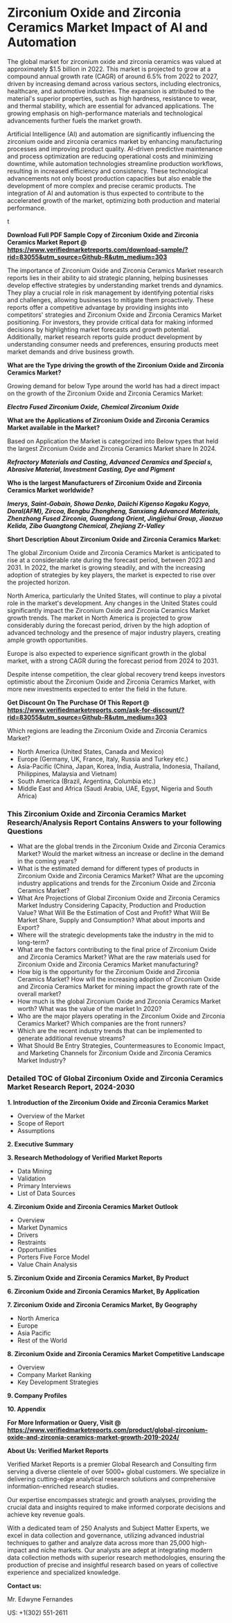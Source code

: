 <meta name="title" content="Global Zirconium Oxide and Zirconia Ceramics Market Impact of AI and Automation"><meta name="description" content="The global market for zirconium oxide and zirconia ceramics was valued at approximately $1.5 billion in 2022. This market is projected to grow at a compound annual gro"><meta name="title" content="Zirconium Oxide and Zirconia Ceramics Market Size, Share, Scope, Trends, Growth, Opportunities, Analysis, Forecast"><h1>Zirconium Oxide and Zirconia Ceramics Market Impact of AI and Automation</h1><p>The global market for zirconium oxide and zirconia ceramics was valued at approximately $1.5 billion in 2022. This market is projected to grow at a compound annual growth rate (CAGR) of around 6.5% from 2022 to 2027, driven by increasing demand across various sectors, including electronics, healthcare, and automotive industries. The expansion is attributed to the material's superior properties, such as high hardness, resistance to wear, and thermal stability, which are essential for advanced applications. The growing emphasis on high-performance materials and technological advancements further fuels the market growth.</p><p>Artificial Intelligence (AI) and automation are significantly influencing the zirconium oxide and zirconia ceramics market by enhancing manufacturing processes and improving product quality. AI-driven predictive maintenance and process optimization are reducing operational costs and minimizing downtime, while automation technologies streamline production workflows, resulting in increased efficiency and consistency. These technological advancements not only boost production capacities but also enable the development of more complex and precise ceramic products. The integration of AI and automation is thus expected to contribute to the accelerated growth of the market, optimizing both production and material performance.</p>t</p><p id="" class=""><strong>Download Full PDF Sample Copy of Zirconium Oxide and Zirconia Ceramics Market Report @ <a href="https://www.verifiedmarketreports.com/download-sample/?rid=83055&utm_source=Github-R&utm_medium=303" target="_blank">https://www.verifiedmarketreports.com/download-sample/?rid=83055&utm_source=Github-R&utm_medium=303</a></strong></p><p>The importance of&nbsp;Zirconium Oxide and Zirconia Ceramics Market research reports lies in their ability to aid strategic planning, helping businesses develop effective strategies by understanding market trends and dynamics. They play a crucial role in risk management by identifying potential risks and challenges, allowing businesses to mitigate them proactively. These reports offer a competitive advantage by providing insights into competitors' strategies and Zirconium Oxide and Zirconia Ceramics Market positioning. For investors, they provide critical data for making informed decisions by highlighting market forecasts and growth potential. Additionally, market research reports guide product development by understanding consumer needs and preferences, ensuring products meet market demands and drive business growth.</p><p><strong>What are the&nbsp;Type driving the growth of the Zirconium Oxide and Zirconia Ceramics Market?</strong></p><p id="" class="">Growing demand for below Type around the world has had a direct impact on the growth of the Zirconium Oxide and Zirconia Ceramics Market:</p><em><strong>Electro Fused Zirconium Oxide, Chemical Zirconium Oxide</strong></em></p><strong>What are the&nbsp;Applications&nbsp;of Zirconium Oxide and Zirconia Ceramics Market available in the Market?</strong></p><p id="" class="">Based on Application the Market is categorized into Below types that held the largest Zirconium Oxide and Zirconia Ceramics Market share In 2024.</p><em><strong>Refractory Materials and Casting, Advanced Ceramics and Special s, Abrasive Material, Investment Casting, Dye and Pigment</strong></em></p><strong>Who is the largest Manufacturers of Zirconium Oxide and Zirconia Ceramics Market worldwide?</strong></p><p><em><strong>Imerys, Saint-Gobain, Showa Denko, Daiichi Kigenso Kagaku Kogyo, Doral(AFM), Zircoa, Bengbu Zhongheng, Sanxiang Advanced Materials, Zhenzhong Fused Zirconia, Guangdong Orient, Jingjiehui Group, Jiaozuo Kelida, Zibo Guangtong Chemical, Zhejiang Zr-Valley</strong></em></p><p id="" class=""><strong>Short Description About Zirconium Oxide and Zirconia Ceramics Market:</strong></p><p>The global Zirconium Oxide and Zirconia Ceramics Market is anticipated to rise at a considerable rate during the forecast period, between 2023 and 2031. In 2022, the market is growing steadily, and with the increasing adoption of strategies by key players, the market is expected to rise over the projected horizon.</p><p>North America, particularly the United States, will continue to play a pivotal role in the market's development. Any changes in the United States could significantly impact the Zirconium Oxide and Zirconia Ceramics Market growth trends. The market in North America is projected to grow considerably during the forecast period, driven by the high adoption of advanced technology and the presence of major industry players, creating ample growth opportunities.</p><p>Europe is also expected to experience significant growth in the global market, with a strong CAGR during the forecast period from 2024 to 2031.</p><p>Despite intense competition, the clear global recovery trend keeps investors optimistic about the Zirconium Oxide and Zirconia Ceramics Market, with more new investments expected to enter the field in the future.</p><p id="" class=""><strong>Get Discount On The Purchase Of This Report @ <a href="https://www.verifiedmarketreports.com/ask-for-discount/?rid=83055&utm_source=Github-R&utm_medium=303" target="_blank">https://www.verifiedmarketreports.com/ask-for-discount/?rid=83055&utm_source=Github-R&utm_medium=303</a></strong></p>Which regions are leading the Zirconium Oxide and Zirconia Ceramics Market?</p><ul><li>North America (United States, Canada and Mexico)</li><li>Europe (Germany, UK, France, Italy, Russia and Turkey etc.)</li><li>Asia-Pacific (China, Japan, Korea, India, Australia, Indonesia, Thailand, Philippines, Malaysia and Vietnam)</li><li>South America (Brazil, Argentina, Columbia etc.)</li><li>Middle East and Africa (Saudi Arabia, UAE, Egypt, Nigeria and South Africa)</li></ul><h3 id="" class="">This Zirconium Oxide and Zirconia Ceramics Market Research/Analysis Report Contains Answers to your following Questions</h3><ul><li>What are the global trends in the Zirconium Oxide and Zirconia Ceramics Market? Would the market witness an increase or decline in the demand in the coming years?</li><li>What is the estimated demand for different types of products in Zirconium Oxide and Zirconia Ceramics Market? What are the upcoming industry applications and trends for the Zirconium Oxide and Zirconia Ceramics Market?</li><li>What Are Projections of Global Zirconium Oxide and Zirconia Ceramics Market Industry Considering Capacity, Production and Production Value? What Will Be the Estimation of Cost and Profit? What Will Be Market Share, Supply and Consumption? What about imports and Export?</li><li>Where will the strategic developments take the industry in the mid to long-term?</li><li>What are the factors contributing to the final price of Zirconium Oxide and Zirconia Ceramics Market? What are the raw materials used for Zirconium Oxide and Zirconia Ceramics Market manufacturing?</li><li>How big is the opportunity for the Zirconium Oxide and Zirconia Ceramics Market? How will the increasing adoption of Zirconium Oxide and Zirconia Ceramics Market for mining impact the growth rate of the overall market?</li><li>How much is the global Zirconium Oxide and Zirconia Ceramics Market worth? What was the value of the market In 2020?</li><li>Who are the major players operating in the Zirconium Oxide and Zirconia Ceramics Market? Which companies are the front runners?</li><li>Which are the recent industry trends that can be implemented to generate additional revenue streams?</li><li>What Should Be Entry Strategies, Countermeasures to Economic Impact, and Marketing Channels for Zirconium Oxide and Zirconia Ceramics Market Industry?</li></ul><h3 id="" class="">Detailed TOC of Global Zirconium Oxide and Zirconia Ceramics Market Research Report, 2024-2030</h3><p id="" class=""><strong>1. Introduction of the Zirconium Oxide and Zirconia Ceramics Market</strong></p><ul><li>Overview of the Market</li><li>Scope of Report</li><li>Assumptions</li></ul><p id="" class=""><strong>2. Executive Summary</strong></p><p id="" class=""><strong>3. Research Methodology of Verified Market Reports</strong></p><ul><li>Data Mining</li><li>Validation</li><li>Primary Interviews</li><li>List of Data Sources</li></ul><p id="" class=""><strong>4. Zirconium Oxide and Zirconia Ceramics Market Outlook</strong></p><ul><li>Overview</li><li>Market Dynamics</li><li>Drivers</li><li>Restraints</li><li>Opportunities</li><li>Porters Five Force Model</li><li>Value Chain Analysis</li></ul><p id="" class=""><strong>5. Zirconium Oxide and Zirconia Ceramics Market, By Product</strong></p><p id="" class=""><strong>6. Zirconium Oxide and Zirconia Ceramics Market, By Application</strong></p><p id="" class=""><strong>7. Zirconium Oxide and Zirconia Ceramics Market, By Geography</strong></p><ul><li>North America</li><li>Europe</li><li>Asia Pacific</li><li>Rest of the World</li></ul><p id="" class=""><strong>8. Zirconium Oxide and Zirconia Ceramics Market Competitive Landscape</strong></p><ul><li>Overview</li><li>Company Market Ranking</li><li>Key Development Strategies</li></ul><p id="" class=""><strong>9. Company Profiles</strong></p><p id="" class=""><strong>10. Appendix</strong></p><p id="" class=""><strong>For More Information or Query, Visit @ <a href="https://www.verifiedmarketreports.com/product/global-zirconium-oxide-and-zirconia-ceramics-market-growth-2019-2024/" target="_blank">https://www.verifiedmarketreports.com/product/global-zirconium-oxide-and-zirconia-ceramics-market-growth-2019-2024/</a></strong></p><p id="" class=""><strong>About Us: Verified Market Reports</strong></p><p id="" class="">Verified Market Reports is a premier Global Research and Consulting firm serving a diverse clientele of over 5000+ global customers. We specialize in delivering cutting-edge analytical research solutions and comprehensive information-enriched research studies.</p><p id="" class="">Our expertise encompasses strategic and growth analyses, providing the crucial data and insights required to make informed corporate decisions and achieve key revenue goals.</p><p id="" class="">With a dedicated team of 250 Analysts and Subject Matter Experts, we excel in data collection and governance, utilizing advanced industrial techniques to gather and analyze data across more than 25,000 high-impact and niche markets. Our analysts are adept at integrating modern data collection methods with superior research methodologies, ensuring the production of precise and insightful research based on years of collective experience and specialized knowledge.</p><p id="" class=""><strong>Contact us:</strong></p><p id="" class="">Mr. Edwyne Fernandes</p><p id="" class="">US: +1(302) 551-2611</p>